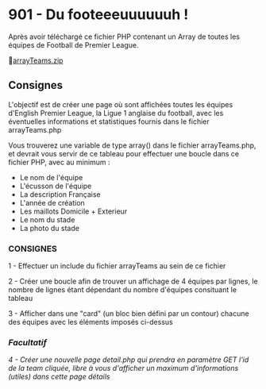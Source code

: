 # 901 - Du footeeeuuuuuuh !

Après avoir téléchargé ce fichier PHP contenant un Array de toutes les équipes de Football de Premier League.

📁[arrayTeams.zip](arrayTeams.zip)

## Consignes

L'objectif est de créer une page où sont affichées toutes les équipes d'English Premier League, la Ligue 1 anglaise du football, avec les éventuelles informations et statistiques fournis dans le fichier arrayTeams.php

Vous trouverez une variable de type array() dans le fichier arrayTeams.php, et devrait vous servir de ce tableau pour effectuer une boucle dans ce fichier PHP, avec au minimum :

- Le nom de l'équipe
- L'écusson de l'équipe
- La description Française
- L'année de création
- Les maillots Domicile + Exterieur
- Le nom du stade
- La photo du stade

### CONSIGNES

1 - Effectuer un include du fichier arrayTeams au sein de ce fichier

2 - Créer une boucle afin de trouver un affichage de 4 équipes par lignes, le nombre de lignes étant dépendant du nombre d'équipes consituant le tableau

3 - Afficher dans une "card" (un bloc bien défini par un contour) chacune des équipes avec les éléments imposés ci-dessus

### *Facultatif*

*4 - Créer une nouvelle page detail.php qui prendra en paramètre GET l'id de la team cliquée, libre à vous d'afficher un maximum d'informations (utiles) dans cette page détails*

